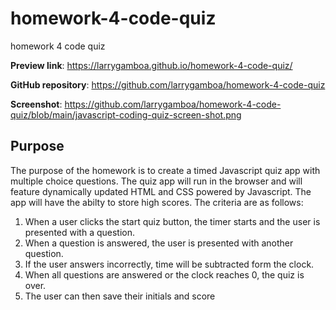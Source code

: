# homework-4-code-quiz
homework 4 code quiz

**Preview link**: https://larrygamboa.github.io/homework-4-code-quiz/

**GitHub repository**: https://github.com/larrygamboa/homework-4-code-quiz

**Screenshot**: https://github.com/larrygamboa/homework-4-code-quiz/blob/main/javascript-coding-quiz-screen-shot.png

## Purpose

The purpose of the homework is to create a timed Javascript quiz app with multiple choice questions. The quiz app will run in the browser and will feature dynamically updated HTML and CSS powered by Javascript. The app will have the abilty to store high scores. The criteria are as follows:

1) When a user clicks the start quiz button, the timer starts and the user is presented with a question.
2) When a question is answered, the user is presented with another question.
3) If the user answers incorrectly, time will be subtracted form the clock.
4) When all questions are answered or the clock reaches 0, the quiz is over.
5) The user can then save their initials and score
